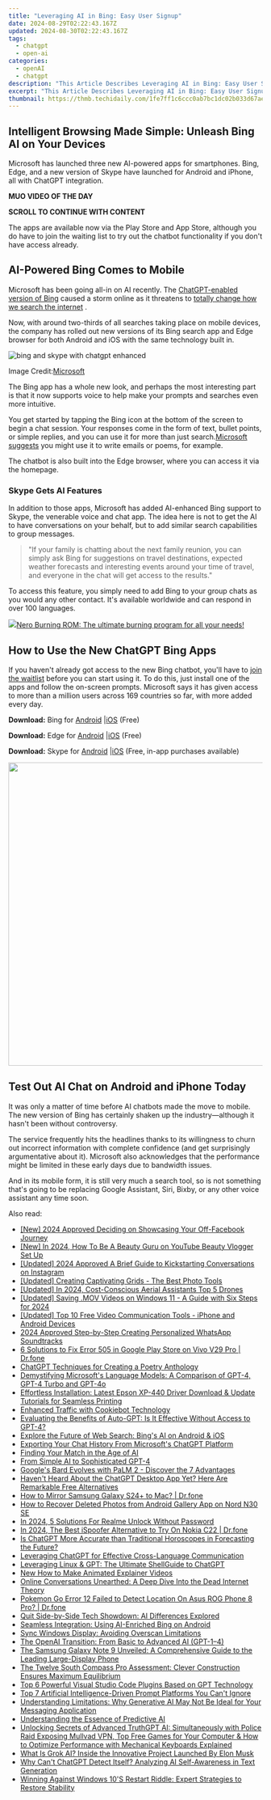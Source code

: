 ```yaml
---
title: "Leveraging AI in Bing: Easy User Signup"
date: 2024-08-29T02:22:43.167Z
updated: 2024-08-30T02:22:43.167Z
tags:
  - chatgpt
  - open-ai
categories:
  - openAI
  - chatgpt
description: "This Article Describes Leveraging AI in Bing: Easy User Signup"
excerpt: "This Article Describes Leveraging AI in Bing: Easy User Signup"
thumbnail: https://thmb.techidaily.com/1fe7ff1c6ccc0ab7bc1dc02b033d67aea4e7d6e05ae451c6e295e56be2a3c200.jpg
---
```


## Intelligent Browsing Made Simple: Unleash Bing AI on Your Devices

 Microsoft has launched three new AI-powered apps for smartphones. Bing, Edge, and a new version of Skype have launched for Android and iPhone, all with ChatGPT integration.

 **MUO VIDEO OF THE DAY**

 **SCROLL TO CONTINUE WITH CONTENT**

 The apps are available now via the Play Store and App Store, although you do have to join the waiting list to try out the chatbot functionality if you don't have access already.

## AI-Powered Bing Comes to Mobile

 Microsoft has been going all-in on AI recently. The [ChatGPT-enabled version of Bing](https://www.makeuseof.com/microsoft-bing-gets-chatgpt-ai/) caused a storm online as it threatens to [totally change how we search the internet](https://www.makeuseof.com/is-chatgpt-search-engine-threat/) .

 Now, with around two-thirds of all searches taking place on mobile devices, the company has rolled out new versions of its Bing search app and Edge browser for both Android and iOS with the same technology built in.

![bing and skype with chatgpt enhanced](https://static1.makeuseofimages.com/wordpress/wp-content/uploads/2023/02/bing-and-skype-with-chatgpt-enhanced.jpg)

 Image Credit:[Microsoft](https://blogs.microsoft.com/blog/2023/02/22/the-new-bing-preview-experience-arrives-on-bing-and-edge-mobile-apps-introducing-bing-now-in-skype/)

 The Bing app has a whole new look, and perhaps the most interesting part is that it now supports voice to help make your prompts and searches even more intuitive.

 You get started by tapping the Bing icon at the bottom of the screen to begin a chat session. Your responses come in the form of text, bullet points, or simple replies, and you can use it for more than just search.[Microsoft suggests](https://blogs.microsoft.com/blog/2023/02/22/the-new-bing-preview-experience-arrives-on-bing-and-edge-mobile-apps-introducing-bing-now-in-skype/) you might use it to write emails or poems, for example.

 The chatbot is also built into the Edge browser, where you can access it via the homepage.

### Skype Gets AI Features

 In addition to those apps, Microsoft has added AI-enhanced Bing support to Skype, the venerable voice and chat app. The idea here is not to get the AI to have conversations on your behalf, but to add similar search capabilities to group messages.

> "If your family is chatting about the next family reunion, you can simply ask Bing for suggestions on travel destinations, expected weather forecasts and interesting events around your time of travel, and everyone in the chat will get access to the results."

 To access this feature, you simply need to add Bing to your group chats as you would any other contact. It's available worldwide and can respond in over 100 languages.

<!-- affiliate ads begin -->
<a href="https://store.nero.com/order/checkout.php?PRODS=39694080&QTY=1&AFFILIATE=108875&CART=1"><img src="http://cdnwww.nero.com/nero-com-wAssets/img/banners/2023/nbr/fire/Screenshot_1red_gb.jpg" border="0">Nero Burning ROM:
The ultimate burning program for all your needs!</a>
<!-- affiliate ads end -->
## How to Use the New ChatGPT Bing Apps

 If you haven't already got access to the new Bing chatbot, you'll have to [join the waitlist](https://www.makeuseof.com/try-bing-ai-powered-search-engine/) before you can start using it. To do this, just install one of the apps and follow the on-screen prompts. Microsoft says it has given access to more than a million users across 169 countries so far, with more added every day.

**Download:** Bing for [Android](https://www.anrdoezrs.net/links/7251228/type/dlg/sid/UUmuoUeUpU2022079/https://play.google.com/store/apps/details?id=com.microsoft.bing) |[iOS](https://apps.apple.com/us/app/microsoft-bing-search/id345323231) (Free)

**Download:** Edge for [Android](https://www.anrdoezrs.net/links/7251228/type/dlg/sid/UUmuoUeUpU2022079/https://play.google.com/store/apps/details?id=com.microsoft.emmx) |[iOS](https://apps.apple.com/us/app/microsoft-edge-web-browser/id1288723196) (Free)

**Download:** Skype for [Android](https://www.anrdoezrs.net/links/7251228/type/dlg/sid/UUmuoUeUpU2022079/https://play.google.com/store/apps/details?id=com.skype.raider) |[iOS](https://apps.apple.com/us/app/skype/id304878510) (Free, in-app purchases available)

<!-- affiliate ads begin -->
<a href="https://appsumo.8odi.net/c/5597632/2082538/7443" target="_top" id="2082538"><img src="//a.impactradius-go.com/display-ad/7443-2082538" border="0" alt="" width="1200" height="600"/></a><img height="0" width="0" src="https://appsumo.8odi.net/i/5597632/2082538/7443" style="position:absolute;visibility:hidden;" border="0" />
<!-- affiliate ads end -->
## Test Out AI Chat on Android and iPhone Today

 It was only a matter of time before AI chatbots made the move to mobile. The new version of Bing has certainly shaken up the industry—although it hasn't been without controversy.

 The service frequently hits the headlines thanks to its willingness to churn out incorrect information with complete confidence (and get surprisingly argumentative about it). Microsoft also acknowledges that the performance might be limited in these early days due to bandwidth issues.

 And in its mobile form, it is still very much a search tool, so is not something that's going to be replacing Google Assistant, Siri, Bixby, or any other voice assistant any time soon.

<ins class="adsbygoogle"
     style="display:block"
     data-ad-format="autorelaxed"
     data-ad-client="ca-pub-7571918770474297"
     data-ad-slot="1223367746"></ins>



<ins class="adsbygoogle"
     style="display:block"
     data-ad-client="ca-pub-7571918770474297"
     data-ad-slot="8358498916"
     data-ad-format="auto"
     data-full-width-responsive="true"></ins>

<span class="atpl-alsoreadstyle">Also read:</span>
<div><ul>
<li><a href="https://fox-boxes.techidaily.com/new-2024-approved-deciding-on-showcasing-your-off-facebook-journey/"><u>[New] 2024 Approved  Deciding on Showcasing Your Off-Facebook Journey</u></a></li>
<li><a href="https://youtube-data.techidaily.com/n-2024-how-to-be-a-beauty-guru-on-youtube-beauty-vlogger-set-up/"><u>[New] In 2024, How To Be A Beauty Guru on YouTube  Beauty Vlogger Set Up</u></a></li>
<li><a href="https://instagram-video-files.techidaily.com/updated-2024-approved-a-brief-guide-to-kickstarting-conversations-on-instagram/"><u>[Updated] 2024 Approved  A Brief Guide to Kickstarting Conversations on Instagram</u></a></li>
<li><a href="https://extra-hints.techidaily.com/updated-creating-captivating-grids-the-best-photo-tools/"><u>[Updated] Creating Captivating Grids - The Best Photo Tools</u></a></li>
<li><a href="https://article-knowledge.techidaily.com/updated-in-2024-cost-conscious-aerial-assistants-top-5-drones/"><u>[Updated] In 2024, Cost-Conscious Aerial Assistants  Top 5 Drones</u></a></li>
<li><a href="https://screen-capture.techidaily.com/updated-saving-mov-videos-on-windows-11-a-guide-with-six-steps-for-2024/"><u>[Updated] Saving .MOV Videos on Windows 11 - A Guide with Six Steps for 2024</u></a></li>
<li><a href="https://video-capture.techidaily.com/updated-top-10-free-video-communication-tools-iphone-and-android-devices/"><u>[Updated] Top 10 Free Video Communication Tools - iPhone and Android Devices</u></a></li>
<li><a href="https://extra-skills.techidaily.com/2024-approved-step-by-step-creating-personalized-whatsapp-soundtracks/"><u>2024 Approved  Step-by-Step  Creating Personalized WhatsApp Soundtracks</u></a></li>
<li><a href="https://howto.techidaily.com/6-solutions-to-fix-error-505-in-google-play-store-on-vivo-v29-pro-drfone-by-drfone-fix-android-problems-fix-android-problems/"><u>6 Solutions to Fix Error 505 in Google Play Store on Vivo V29 Pro | Dr.fone</u></a></li>
<li><a href="https://tech-haven.techidaily.com/chatgpt-techniques-for-creating-a-poetry-anthology/"><u>ChatGPT Techniques for Creating a Poetry Anthology</u></a></li>
<li><a href="https://tech-haven.techidaily.com/demystifying-microsofts-language-models-a-comparison-of-gpt-4-gpt-4-turbo-and-gpt-4o/"><u>Demystifying Microsoft's Language Models: A Comparison of GPT-4, GPT-4 Turbo and GPT-4o</u></a></li>
<li><a href="https://hardware-updates.techidaily.com/effortless-installation-latest-epson-xp-440-driver-download-and-update-tutorials-for-seamless-printing/"><u>Effortless Installation: Latest Epson XP-440 Driver Download & Update Tutorials for Seamless Printing</u></a></li>
<li><a href="https://discover-brilliant.techidaily.com/enhanced-traffic-with-cookiebot-technology/"><u>Enhanced Traffic with Cookiebot Technology</u></a></li>
<li><a href="https://tech-haven.techidaily.com/evaluating-the-benefits-of-auto-gpt-is-it-effective-without-access-to-gpt-4/"><u>Evaluating the Benefits of Auto-GPT: Is It Effective Without Access to GPT-4?</u></a></li>
<li><a href="https://tech-haven.techidaily.com/explore-the-future-of-web-search-bings-ai-on-android-and-ios/"><u>Explore the Future of Web Search: Bing's AI on Android & iOS</u></a></li>
<li><a href="https://tech-haven.techidaily.com/exporting-your-chat-history-from-microsofts-chatgpt-platform/"><u>Exporting Your Chat History From Microsoft's ChatGPT Platform</u></a></li>
<li><a href="https://tech-haven.techidaily.com/finding-your-match-in-the-age-of-ai/"><u>Finding Your Match in the Age of AI</u></a></li>
<li><a href="https://tech-haven.techidaily.com/from-simple-ai-to-sophisticated-gpt-4/"><u>From Simple AI to Sophisticated GPT-4</u></a></li>
<li><a href="https://tech-haven.techidaily.com/googles-bard-evolves-with-palm-2-discover-the-7-advantages/"><u>Google's Bard Evolves with PaLM 2 - Discover the 7 Advantages</u></a></li>
<li><a href="https://tech-haven.techidaily.com/havent-heard-about-the-chatgpt-desktop-app-yet-here-are-remarkable-free-alternatives/"><u>Haven't Heard About the ChatGPT Desktop App Yet? Here Are Remarkable Free Alternatives</u></a></li>
<li><a href="https://screen-mirror.techidaily.com/how-to-mirror-samsung-galaxy-s24plus-to-mac-drfone-by-drfone-android/"><u>How to Mirror Samsung Galaxy S24+ to Mac? | Dr.fone</u></a></li>
<li><a href="https://blog-min.techidaily.com/how-to-recover-deleted-photos-from-android-gallery-app-on-nord-n30-se-by-stellar-photo-recovery-android-mobile-photo-recover/"><u>How to Recover Deleted Photos from Android Gallery App on Nord N30 SE</u></a></li>
<li><a href="https://easy-unlock-android.techidaily.com/in-2024-5-solutions-for-realme-unlock-without-password-by-drfone-android/"><u>In 2024, 5 Solutions For Realme Unlock Without Password</u></a></li>
<li><a href="https://android-pokemon-go.techidaily.com/in-2024-the-best-ispoofer-alternative-to-try-on-nokia-c22-drfone-by-drfone-virtual-android/"><u>In 2024, The Best iSpoofer Alternative to Try On Nokia C22 | Dr.fone</u></a></li>
<li><a href="https://tech-haven.techidaily.com/is-chatgpt-more-accurate-than-traditional-horoscopes-in-forecasting-the-future/"><u>Is ChatGPT More Accurate than Traditional Horoscopes in Forecasting the Future?</u></a></li>
<li><a href="https://tech-haven.techidaily.com/leveraging-chatgpt-for-effective-cross-language-communication/"><u>Leveraging ChatGPT for Effective Cross-Language Communication</u></a></li>
<li><a href="https://tech-haven.techidaily.com/leveraging-linux-and-gpt-the-ultimate-shellguide-to-chatgpt/"><u>Leveraging Linux & GPT: The Ultimate ShellGuide to ChatGPT</u></a></li>
<li><a href="https://ai-voice-clone.techidaily.com/new-how-to-make-animated-explainer-videos/"><u>New How to Make Animated Explainer Videos</u></a></li>
<li><a href="https://tech-haven.techidaily.com/online-conversations-unearthed-a-deep-dive-into-the-dead-internet-theory/"><u>Online Conversations Unearthed: A Deep Dive Into the Dead Internet Theory</u></a></li>
<li><a href="https://android-pokemon-go.techidaily.com/pokemon-go-error-12-failed-to-detect-location-on-asus-rog-phone-8-pro-drfone-by-drfone-virtual-android/"><u>Pokemon Go Error 12 Failed to Detect Location On Asus ROG Phone 8 Pro? | Dr.fone</u></a></li>
<li><a href="https://tech-haven.techidaily.com/quit-side-by-side-tech-showdown-ai-differences-explored/"><u>Quit Side-by-Side Tech Showdown: AI Differences Explored</u></a></li>
<li><a href="https://tech-haven.techidaily.com/seamless-integration-using-ai-enriched-bing-on-android/"><u>Seamless Integration: Using AI-Enriched Bing on Android</u></a></li>
<li><a href="https://win11.techidaily.com/sync-windows-display-avoiding-overscan-limitations/"><u>Sync Windows Display: Avoiding Overscan Limitations</u></a></li>
<li><a href="https://tech-haven.techidaily.com/the-openai-transition-from-basic-to-advanced-ai-gpt-14/"><u>The OpenAI Transition: From Basic to Advanced AI (GPT-1–4)</u></a></li>
<li><a href="https://tech-haven.techidaily.com/the-samsung-galaxy-note-9-unveiled-a-comprehensive-guide-to-the-leading-large-display-phone/"><u>The Samsung Galaxy Note 9 Unveiled: A Comprehensive Guide to the Leading Large-Display Phone</u></a></li>
<li><a href="https://buynow-marvelous.techidaily.com/the-twelve-south-compass-pro-assessment-clever-construction-ensures-maximum-equilibrium/"><u>The Twelve South Compass Pro Assessment: Clever Construction Ensures Maximum Equilibrium</u></a></li>
<li><a href="https://tech-haven.techidaily.com/top-6-powerful-visual-studio-code-plugins-based-on-gpt-technology/"><u>Top 6 Powerful Visual Studio Code Plugins Based on GPT Technology</u></a></li>
<li><a href="https://tech-haven.techidaily.com/top-7-artificial-intelligence-driven-prompt-platforms-you-cant-ignore/"><u>Top 7 Artificial Intelligence-Driven Prompt Platforms You Can't Ignore</u></a></li>
<li><a href="https://tech-haven.techidaily.com/understanding-limitations-why-generative-ai-may-not-be-ideal-for-your-messaging-application/"><u>Understanding Limitations: Why Generative AI May Not Be Ideal for Your Messaging Application</u></a></li>
<li><a href="https://tech-haven.techidaily.com/understanding-the-essence-of-predictive-ai/"><u>Understanding the Essence of Predictive AI</u></a></li>
<li><a href="https://youtube-tips.techidaily.com/unlocking-secrets-of-advanced-truthgpt-ai-simultaneously-with-police-raid-exposing-mullvad-vpn-top-free-games-for-your-computer-and-how-to-optimize-performa13/"><u>Unlocking Secrets of Advanced TruthGPT AI: Simultaneously with Police Raid Exposing Mullvad VPN, Top Free Games for Your Computer & How to Optimize Performance with Mechanical Keyboards Explained</u></a></li>
<li><a href="https://tech-haven.techidaily.com/what-is-grok-ai-inside-the-innovative-project-launched-by-elon-musk/"><u>What Is Grok AI? Inside the Innovative Project Launched By Elon Musk</u></a></li>
<li><a href="https://tech-haven.techidaily.com/why-cant-chatgpt-detect-itself-analyzing-ai-self-awareness-in-text-generation/"><u>Why Can't ChatGPT Detect Itself? Analyzing AI Self-Awareness in Text Generation</u></a></li>
<li><a href="https://common-error.techidaily.com/winning-against-windows-10s-restart-riddle-expert-strategies-to-restore-stability/"><u>Winning Against Windows 10'S Restart Riddle: Expert Strategies to Restore Stability</u></a></li>
</ul></div>
